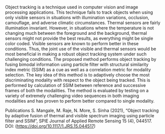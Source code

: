 Object tracking is a technique used in computer vision and image processing applications. This technique fails to track objects when using only visible sensors in situations with illumination variations, occlusion, camouflage, and adverse climatic circumstances. Thermal sensors are fairly illumination invariant. However, in situations where the temperature is not changing much between the foreground and the background, thermal sensors might not provide the best results, as everything might be single color coded. Visible sensors are known to perform better in these conditions. Thus, the joint use of the visible and thermal sensors would be most beneficial in making a robust object tracking system under such challenging conditions. The proposed method performs object tracking by fusing bimodal information using particle filter with structural similarity index metric (SSIM) as a cue as well as a correlation metric for modality selection. The key idea of this method is to adaptively choose the most discriminating modality with respect to the object being tracked. This is performed by calculation of SSIM between reference and successive frames of both the modalities. The method is evaluated by testing on a variety of extremely challenging video sequences in both imaging modalities and has proven to perform better compared to single modality.

Publications
S. Mangale, M. Raje, N. More, S. Sinha (2021), “Object tracking by adaptive fusion of thermal and visible spectrum imaging
using particle filter and SSIM”, SPIE Journal of Applied Remote Sensing 15 (4), 044517. DOI: (https://doi.org/10.1117/1.JRS.15.044517)
